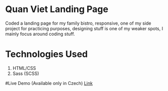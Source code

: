 # Quan Viet Landing Page

Coded a landing page for my family bistro, responsive, one of my side project for practicing purposes, designing stuff is one of my weaker spots, I mainly focus around coding stuff.

# Technologies Used
1. HTML/CSS
2. Sass (SCSS)

#Live Demo (Available only in Czech)
[Link](http://quanviet.tode.cz/)
